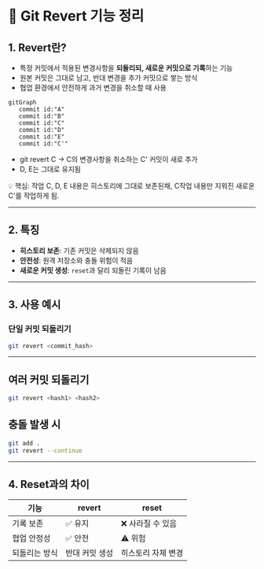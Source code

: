 # 🔄 Git Revert 기능 정리

## 1. Revert란?
- 특정 커밋에서 적용된 변경사항을 **되돌리되, 새로운 커밋으로 기록**하는 기능  
- 원본 커밋은 그대로 남고, 반대 변경을 추가 커밋으로 쌓는 방식  
- 협업 환경에서 안전하게 과거 변경을 취소할 때 사용

```mermaid
gitGraph
   commit id:"A"
   commit id:"B"
   commit id:"C"
   commit id:"D"
   commit id:"E"
   commit id:"C'"
```
- git revert C → C의 변경사항을 취소하는 C' 커밋이 새로 추가
- D, E는 그대로 유지됨

💡 핵심: 작업 C, D, E 내용은 히스토리에 그대로 보존된채, C작업 내용만 지워진 새로운 C'를 작업하게 됨.

---

## 2. 특징
- **히스토리 보존**: 기존 커밋은 삭제되지 않음  
- **안전성**: 원격 저장소와 충돌 위험이 적음  
- **새로운 커밋 생성**: `reset`과 달리 되돌린 기록이 남음  

---

## 3. 사용 예시

### 단일 커밋 되돌리기
```bash
git revert <commit_hash>
```

---

## 여러 커밋 되돌리기
```bash
git revert <hash1> <hash2>
```

## 충돌 발생 시
```bash
git add .
git revert --continue
```

---

## 4. Reset과의 차이
| 기능            | revert            | reset              |
|-----------------|------------------|--------------------|
| 기록 보존       | ✅ 유지           | ❌ 사라질 수 있음 |
| 협업 안정성     | ✅ 안전           | ⚠️ 위험           |
| 되돌리는 방식   | 반대 커밋 생성   | 히스토리 자체 변경 |
